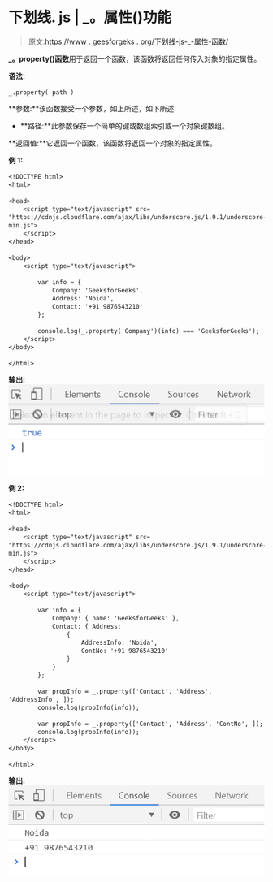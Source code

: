 # 下划线. js | _。属性()功能

> 原文:[https://www . geesforgeks . org/下划线-js-_-属性-函数/](https://www.geeksforgeeks.org/underscore-js-_-property-function/)

**_。property()函数**用于返回一个函数，该函数将返回任何传入对象的指定属性。

**语法:**

```
_.property( path )
```

**参数:**该函数接受一个参数，如上所述，如下所述:

*   **路径:**此参数保存一个简单的键或数组索引或一个对象键数组。

**返回值:**它返回一个函数，该函数将返回一个对象的指定属性。

**例 1:**

```
<!DOCTYPE html>
<html>

<head>
    <script type="text/javascript" src=
"https://cdnjs.cloudflare.com/ajax/libs/underscore.js/1.9.1/underscore-min.js">
    </script>
</head>

<body>
    <script type="text/javascript">

        var info = {
            Company: 'GeeksforGeeks',
            Address: 'Noida',
            Contact: '+91 9876543210'
        };

        console.log(_.property('Company')(info) === 'GeeksforGeeks');
    </script>
</body>

</html>
```

**输出:**
![](img/878f65d6391c884177ff220c0ebecf57.png)

**例 2:**

```
<!DOCTYPE html>
<html>

<head>
    <script type="text/javascript" src=
"https://cdnjs.cloudflare.com/ajax/libs/underscore.js/1.9.1/underscore-min.js">
    </script>
</head>

<body>
    <script type="text/javascript">

        var info = {
            Company: { name: 'GeeksforGeeks' },
            Contact: { Address: 
                { 
                    AddressInfo: 'Noida', 
                    ContNo: '+91 9876543210' 
                } 
            }
        };

        var propInfo = _.property(['Contact', 'Address', 'AddressInfo', ]);
        console.log(propInfo(info));

        var propInfo = _.property(['Contact', 'Address', 'ContNo', ]);
        console.log(propInfo(info));
    </script>
</body>

</html>
```

**输出:**
![](img/cb8cbec93a3e3d9d48a202c6f90f1a40.png)
